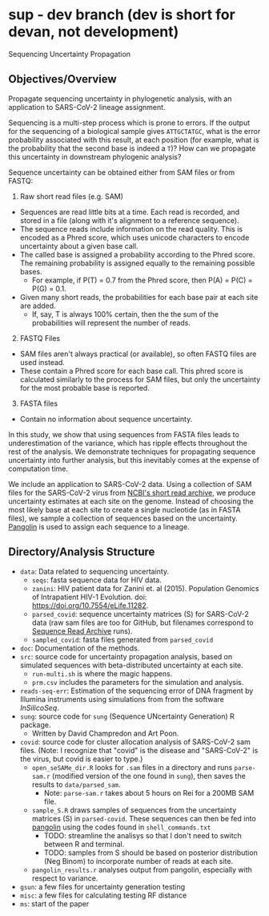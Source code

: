 # sup - dev branch (dev is short for devan, not development)

Sequencing Uncertainty Propagation

## Objectives/Overview

Propagate sequencing uncertainty in phylogenetic analysis, with an application to SARS-CoV-2 lineage assignment.

Sequencing is a multi-step process which is prone to errors. If the output for the sequencing of a biological sample gives `ATTGCTATGC`, what is the error probability associated with this result, at each position (for example, what is the probability that the second base is indeed a `T`)? How can we propagate this uncertainty in downstream phylogenic analysis?

Sequence uncertainty can be obtained either from SAM files or from FASTQ:

1. Raw short read files (e.g. SAM)
  - Sequences are read little bits at a time. Each read is recorded, and stored in a file (along with it's alignment to a reference sequence).
  - The sequence reads include information on the read quality. This is encoded as a Phred score, which uses unicode characters to encode uncertainty about a given base call.
  - The called base is assigned a probability according to the Phred score. The remaining probability is assigned equally to the remaining possible bases.
    - For example, if P(T) = 0.7 from the Phred score, then P(A) = P(C) = P(G) = 0.1.
  - Given many short reads, the probabilities for each base pair at each site are added.
    - If, say, T is always 100% certain, then the the sum of the probabilities will represent the number of reads.
2. FASTQ Files
  - SAM files aren't always practical (or available), so often FASTQ files are used instead.
  - These contain a Phred score for each base call. This phred score is calculated similarly to the process for SAM files, but only the uncertainty for the most probable base is reported.
3. FASTA files
  - Contain no information about sequence uncertainty.

In this study, we show that using sequences from FASTA files leads to underestimation of the variance, which has ripple effects throughout the rest of the analysis. We demonstrate techniques for propagating sequence uncertainty into further analysis, but this inevitably comes at the expense of computation time.

We include an application to SARS-CoV-2 data. Using a collection of SAM files for the SARS-CoV-2 virus from [NCBI's short read archive](https://www.ncbi.nlm.nih.gov/sra), we produce uncertainty estimates at each site on the genome. Instead of choosing the most likely base at each site to create a single nucleotide (as in FASTA files), we sample a collection of sequences based on the uncertainty. [Pangolin](https://github.com/cov-lineages/pangolin) is used to assign each sequence to a lineage.

## Directory/Analysis Structure

- `data`: Data related to sequencing uncertainty.
  - `seqs`: fasta sequence data for HIV data.
  - `zanini`: HIV patient data for Zanini et. al (2015). Population Genomics of Intrapatient HIV-1 Evolution. doi: https://doi.org/10.7554/eLife.11282.
  - `parsed_covid`: sequence uncertainty matrices (S) for SARS-CoV-2 data (raw sam files are too for GitHub, but filenames correspond to [Sequence Read Archive](https://www.ncbi.nlm.nih.gov/sra) runs).
  - `sampled_covid`: fasta files generated from `parsed_covid`
- `doc`: Documentation of the methods.
- `src`: source code for uncertainty propagation analysis, based on simulated sequences with beta-distributed uncertainty at each site.
  - `run-multi.sh` is where the magic happens.
  - `prm.csv` includes the parameters for the simulation and analysis.
- `reads-seq-err`: Estimation of the sequencing error of DNA fragment by Illumina instruments using simulations from from the software *InSilicoSeq*.
- `sung`: source code for `sung` (Sequence UNcertainty Generation) R package.
  - Written by David Champredon and Art Poon.
- `covid`: source code for cluster allocation analysis of SARS-CoV-2 sam files. (Note: I recognize that "covid" is the disease and "SARS-CoV-2" is the virus, but covid is easier to type.)
  - `open_seSAMe_dir.R` looks for `.sam` files in a directory and runs `parse-sam.r` (modified version of the one found in `sung`), then saves the results to `data/parsed_sam`.
    - Note: `parse-sam.r` takes about 5 hours on Rei for a 200MB SAM file.
  - `sample_S.R` draws samples of sequences from the uncertainty matrices (S) in `parsed-covid`. These sequences can then be fed into [pangolin](https://github.com/cov-lineages/pangolin) using the codes found in `shell_commands.txt`
    - TODO: streamline the analisys so that I don't need to switch between R and terminal.
    - TODO: samples from S should be based on posterior distribution (Neg Binom) to incorporate number of reads at each site.
  - `pangolin_results.r` analyses output from pangolin, especially with respect to variance.
- `gsun`: a few files for uncertainty generation testing
- `misc`: a few files for calculating testing RF distance
- `ms`: start of the paper







